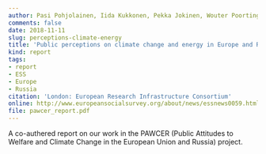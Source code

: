 ```yaml
---
author: Pasi Pohjolainen, Iida Kukkonen, Pekka Jokinen, Wouter Poortinga, Resul Umit
comments: false
date: 2018-11-11
slug: perceptions-climate-energy
title: 'Public perceptions on climate change and energy in Europe and Russia: Evidence from Round 8 of the European Social Survey'
kind: report
tags:
- report
- ESS
- Europe
- Russia
citation: 'London: European Research Infrastructure Consortium'
online: http://www.europeansocialsurvey.org/about/news/essnews0059.html
file: pawcer_report.pdf
---
```


A co-authered report on our work in the PAWCER (Public Attitudes to Welfare and Climate Change in the European Union and Russia) project.
